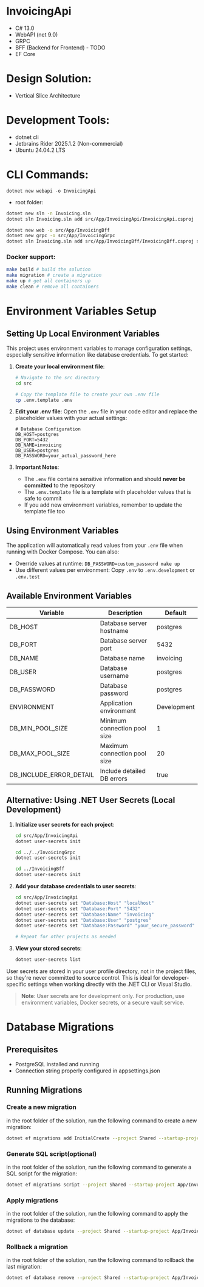 # InvoicingApi
* C# 13.0
* WebAPI (net 9.0)
* GRPC
* BFF (Backend for Frontend) - TODO
* EF Core

# Design Solution:
* Vertical Slice Architecture

# Development Tools:
* dotnet cli
* Jetbrains Rider 2025.1.2 (Non-commercial)
* Ubuntu 24.04.2 LTS

# CLI Commands:
`dotnet new webapi -o InvoicingApi`
* root folder:

```bash
dotnet new sln -n Invoicing.sln
dotnet sln Invoicing.sln add src/App/InvoicingApi/InvoicingApi.csproj
```

```bash
dotnet new web -o src/App/InvoicingBff
dotnet new grpc -o src/App/InvoicingGrpc
dotnet sln Invoicing.sln add src/App/InvoicingBff/InvoicingBff.csproj src/App/InvoicingGrpc/InvoicingGrpc.csproj
```

### Docker support:
```bash
make build # build the solution
make migration # create a migration
make up # get all containers up
make clean # remove all containers
```

# Environment Variables Setup

## Setting Up Local Environment Variables

This project uses environment variables to manage configuration settings, especially sensitive information like database credentials. To get started:

1. **Create your local environment file**:
   ```bash
   # Navigate to the src directory
   cd src
   
   # Copy the template file to create your own .env file
   cp .env.template .env
   ```

2. **Edit your .env file**:
   Open the `.env` file in your code editor and replace the placeholder values with your actual settings:
   ```
   # Database Configuration
   DB_HOST=postgres
   DB_PORT=5432
   DB_NAME=invoicing
   DB_USER=postgres
   DB_PASSWORD=your_actual_password_here
   ```

3. **Important Notes**:
    - The `.env` file contains sensitive information and should **never be committed** to the repository
    - The `.env.template` file is a template with placeholder values that is safe to commit
    - If you add new environment variables, remember to update the template file too

## Using Environment Variables

The application will automatically read values from your `.env` file when running with Docker Compose. You can also:

- Override values at runtime: `DB_PASSWORD=custom_password make up`
- Use different values per environment: Copy `.env` to `.env.development` or `.env.test`

## Available Environment Variables

| Variable | Description | Default |
|----------|-------------|---------|
| DB_HOST | Database server hostname | postgres |
| DB_PORT | Database server port | 5432 |
| DB_NAME | Database name | invoicing |
| DB_USER | Database username | postgres |
| DB_PASSWORD | Database password | postgres |
| ENVIRONMENT | Application environment | Development |
| DB_MIN_POOL_SIZE | Minimum connection pool size | 1 |
| DB_MAX_POOL_SIZE | Maximum connection pool size | 20 |
| DB_INCLUDE_ERROR_DETAIL | Include detailed DB errors | true |

## Alternative: Using .NET User Secrets (Local Development)

1. **Initialize user secrets for each project**:
   ```bash
   cd src/App/InvoicingApi
   dotnet user-secrets init
   
   cd ../../InvoicingGrpc
   dotnet user-secrets init
   
   cd ../InvoicingBff
   dotnet user-secrets init
   ```

2. **Add your database credentials to user secrets**:
   ```bash
   cd src/App/InvoicingApi
   dotnet user-secrets set "Database:Host" "localhost"
   dotnet user-secrets set "Database:Port" "5432"
   dotnet user-secrets set "Database:Name" "invoicing"
   dotnet user-secrets set "Database:User" "postgres"
   dotnet user-secrets set "Database:Password" "your_secure_password"
   
   # Repeat for other projects as needed
   ```

3. **View your stored secrets**:
   ```bash
   dotnet user-secrets list
   ```

User secrets are stored in your user profile directory, not in the project files, so they're never committed to source control. This is ideal for developer-specific settings when working directly with the .NET CLI or Visual Studio.

> **Note**: User secrets are for development only. For production, use environment variables, Docker secrets, or a secure vault service.

# Database Migrations

## Prerequisites
- PostgreSQL installed and running
- Connection string properly configured in appsettings.json

## Running Migrations

### Create a new migration
in the root folder of the solution, run the following command to create a new migration:
```bash
dotnet ef migrations add InitialCreate --project Shared --startup-project App/InvoicingApi
```

### Generate SQL script(optional)
in the root folder of the solution, run the following command to generate a SQL script for the migration:
```bash
dotnet ef migrations script --project Shared --startup-project App/InvoicingApi
```

### Apply migrations
in the root folder of the solution, run the following command to apply the migrations to the database:
```bash
dotnet ef database update --project Shared --startup-project App/InvoicingApi
```

### Rollback a migration
in the root folder of the solution, run the following command to rollback the last migration:
```bash
dotnet ef database remove --project Shared --startup-project App/InvoicingApi
```
````

